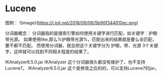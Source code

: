 # Lucene
图例：
![image}(https://i.loli.net/2018/09/06/5b90f344610ec.png)

分词器概念：
        分词器指的是搜索引擎如何使用关键字进行匹配，如关键字：护眼带光源。 如果使用like,那么%护眼带光源%，匹配出来的结果就是要么全匹配，要不都不匹配。
        而使用分词器，就会把这个关键字分为 护眼，带，光源 3个关键字，这样就可以找到不同相关程度的结果了。

IKAnalyzer6.5.0.jar
    IKAnalyzer 这个分词器很久都没有维护了，也不支持Lucene7。 IKAnalyzer6.5.0.jar 这个是修改之后的的，可以支持Lucene7的jar。
